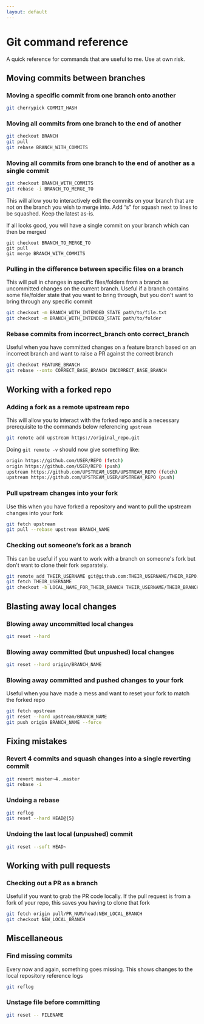 ```yaml
---
layout: default
---
```


# Git command reference

A quick reference for commands that are useful to me. Use at own risk.


## Moving commits between branches

### Moving a specific commit from one branch onto another

```bash
git cherrypick COMMIT_HASH
```

### Moving all commits from one branch to the end of another

```bash
git checkout BRANCH
git pull
git rebase BRANCH_WITH_COMMITS
```

### Moving all commits from one branch to the end of another as a single commit

```bash
git checkout BRANCH_WITH_COMMITS
git rebase -i BRANCH_TO_MERGE_TO
```
This will allow you to interactively edit the commits on your branch that are not on the branch you wish to merge into.
Add “s” for squash next to lines to be squashed. Keep the latest as-is.

If all looks good, you will have a single commit on your branch which can then be merged
```
git checkout BRANCH_TO_MERGE_TO
git pull
git merge BRANCH_WITH_COMMITS
```

### Pulling in the difference between specific files on a branch

This will pull in changes in specific files/folders from a branch as uncommitted changes on the current branch.
Useful if a branch contains some file/folder state that you want to bring through, but you don't want to bring through any specific commit

```bash
git checkout -m BRANCH_WITH_INTENDED_STATE path/to/file.txt
git checkout -m BRANCH_WITH_INTENDED_STATE path/to/folder
```

### Rebase commits from incorrect_branch onto correct_branch

Useful when you have committed changes on a feature branch based on an incorrect branch and want to raise a PR against the correct branch

```bash
git checkout FEATURE_BRANCH
git rebase --onto CORRECT_BASE_BRANCH INCORRECT_BASE_BRANCH
```


## Working with a forked repo

### Adding a fork as a remote upstream repo

This will allow you to interact with the forked repo and is a necessary prerequisite to the commands below referencing `upstream`

```bash
git remote add upstream https://original_repo.git
```

Doing `git remote -v` should now give something like:
```bash
origin https://github.com/USER/REPO (fetch)
origin https://github.com/USER/REPO (push)
upstream https://github.com/UPSTREAM_USER/UPSTREAM_REPO (fetch)
upstream https://github.com/UPSTREAM_USER/UPSTREAM_REPO (push)
```

### Pull upstream changes into your fork

Use this when you have forked a repository and want to pull the upstream changes into your fork

```bash
git fetch upstream
git pull --rebase upstream BRANCH_NAME
```

### Checking out someone’s fork as a branch

This can be useful if you want to work with a branch on someone's fork but don't want to clone their fork separately.

```bash
git remote add THEIR_USERNAME git@github.com:THEIR_USERNAME/THEIR_REPO.git
git fetch THEIR_USERNAME
git checkout -b LOCAL_NAME_FOR_THEIR_BRANCH THEIR_USERNAME/THEIR_BRANCH
```


## Blasting away local changes

### Blowing away uncommitted local changes

```bash
git reset --hard
```

### Blowing away committed (but unpushed) local changes

```bash
git reset --hard origin/BRANCH_NAME
```

### Blowing away committed and pushed changes to your fork

Useful when you have made a mess and want to reset your fork to match the forked repo

```bash
git fetch upstream
git reset --hard upstream/BRANCH_NAME  
git push origin BRANCH_NAME --force
```


## Fixing mistakes

### Revert 4 commits and squash changes into a single reverting commit

```bash
git revert master~4..master
git rebase -i
```

### Undoing a rebase

```bash
git reflog 
git reset --hard HEAD@{5}
```

### Undoing the last local (unpushed) commit

```bash
git reset --soft HEAD~
```


## Working with pull requests

### Checking out a PR as a branch

Useful if you want to grab the PR code locally.
If the pull request is from a fork of your repo, this saves you having to clone that fork

```bash
git fetch origin pull/PR_NUM/head:NEW_LOCAL_BRANCH
git checkout NEW_LOCAL_BRANCH
```


## Miscellaneous

### Find missing commits

Every now and again, something goes missing. This shows changes to the local repository reference logs

```bash
git reflog
```

### Unstage file before committing

```bash
git reset -- FILENAME
```
